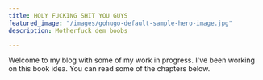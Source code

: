 ```yaml
---
title: HOLY FUCKING SHIT YOU GUYS
featured_image: "/images/gohugo-default-sample-hero-image.jpg"
description: Motherfuck dem boobs

---
```

Welcome to my blog with some of my work in progress. I've been working on this book idea. You can read some of the chapters below.